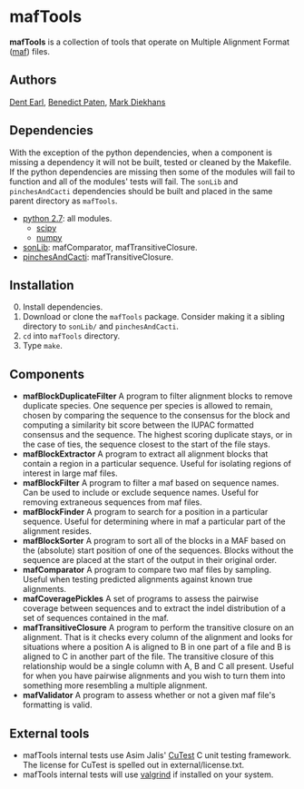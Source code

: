 # mafTools

**mafTools** is a collection of tools that operate on Multiple Alignment Format ([maf](http://genome.ucsc.edu/FAQ/FAQformat.html#format5)) files.

## Authors
[Dent Earl](https://github.com/dentearl/), [Benedict Paten](https://github.com/benedictpaten/), [Mark Diekhans](https://github.com/diekhans)

## Dependencies
With the exception of the python dependencies, when a component is missing a dependency it will not be built, tested or cleaned by the Makefile. If the python dependencies are missing then some of the modules will fail to function and all of the modules' tests will fail. The <code>sonLib</code> and <code>pinchesAndCacti</code> dependencies should be built and placed in the same parent directory as <code>mafTools</code>.
* [python 2.7](http://www.python.org/): all modules.
   * [scipy](http://www.scipy.org/)
   * [numpy](http://numpy.scipy.org/)
* [sonLib](https://github.com/benedictpaten/sonLib/): mafComparator, mafTransitiveClosure.
* [pinchesAndCacti](https://github.com/benedictpaten/sonLib/): mafTransitiveClosure.

## Installation
0. Install dependencies.
1. Download or clone the <code>mafTools</code> package. Consider making it a sibling directory to <code>sonLib/</code> and <code>pinchesAndCacti</code>.
2. <code>cd</code> into <code>mafTools</code> directory.
3. Type <code>make</code>.

## Components
* **mafBlockDuplicateFilter** A program to filter alignment blocks to remove duplicate species. One sequence per species is allowed to remain, chosen by comparing the sequence to the consensus for the block and computing a similarity bit score between the IUPAC formatted consensus and the sequence. The highest scoring duplicate stays, or in the case of ties, the sequence closest to the start of the file stays.
* **mafBlockExtractor** A program to extract all alignment blocks that contain a region in a particular sequence. Useful for isolating regions of interest in large maf files.
* **mafBlockFilter** A program to filter a maf based on sequence names. Can be used to include or exclude sequence names. Useful for removing extraneous sequences from maf files.
* **mafBlockFinder** A program to search for a position in a particular sequence. Useful for determining where in maf a particular part of the alignment resides.
* **mafBlockSorter** A program to sort all of the blocks in a MAF based on the (absolute) start position of one of the sequences. Blocks without the sequence are placed at the start of the output in their original order.
* **mafComparator** A program to compare two maf files by sampling. Useful when testing predicted alignments against known true alignments.
* **mafCoveragePickles** A set of programs to assess the pairwise coverage between sequences and to extract the indel distribution of a set of sequences contained in the maf.
* **mafTransitiveClosure** A program to perform the transitive closure on an alignment. That is it checks every column of the alignment and looks for situations where a position A is aligned to B in one part of a file and B is aligned to C in another part of the file. The transitive closure of this relationship would be a single column with A, B and C all present. Useful for when you have pairwise alignments and you wish to turn them into something more resembling a multiple alignment.
* **mafValidator** A program to assess whether or not a given maf file's formatting is valid. 

## External tools
* mafTools internal tests use Asim Jalis' [CuTest](http://cutest.sourceforge.net/) C unit testing framework. The license for CuTest is spelled out in external/license.txt.
* mafTools internal tests will use [valgrind](http://www.valgrind.org/) if installed on your system. 
